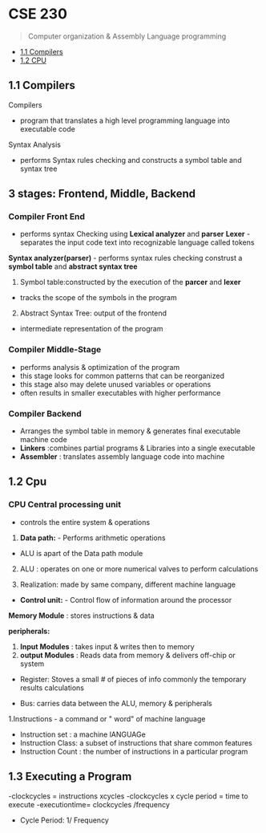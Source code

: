 # CSE 230
> Computer organization & Assembly Language programming

- [1.1 Compilers](#11-Compilers)
-  [1.2 CPU](#12-Cpu)

## 1.1 Compilers
Compilers
- program that translates a high level programming language into executable code 

Syntax Analysis 
- performs Syntax rules checking and constructs a symbol table and syntax tree
## 3 stages: Frontend, Middle, Backend ##
### Compiler Front End ###
- performs syntax Checking using **Lexical analyzer** and **parser**
**Lexer** - separates the input code text into recognizable language called tokens

**Syntax analyzer(parser)** - performs syntax rules checking construst a **symbol table** and **abstract syntax tree**
1. Symbol table:constructed by the execution of the **parcer** and **lexer**
- tracks the scope of the symbols in the program
2. Abstract Syntax Tree: output of the frontend
- intermediate representation of the program

### Compiler Middle-Stage ###
- performs analysis & optimization of the program
- this stage looks for common patterns that can be reorganized
- this stage also may delete unused variables or operations
- often results in smaller executables with higher performance

### Compiler Backend ###
- Arranges the symbol table in memory & generates final executable machine code
- **Linkers** :combines partial programs & Libraries into a single executable
- **Assembler** : translates assembly language code into machine
  
  
##  1.2  Cpu
### CPU Central processing unit ###
- controls the entire system & operations
 
1.   **Data path:**  - Performs arithmetic operations
-  ALU is apart of the Data path module  

2. ALU : operates on one or more numerical valves to perform calculations

3. Realization: made by same company, different machine language


-  **Control unit:** - Control flow of information around the processor 


**Memory Module** : stores instructions & data

**peripherals:**
1. **Input Modules** : takes input & writes then to memory
2. **output Modules** : Reads data from memory & delivers off-chip or system

- Register:  Stoves a small # of pieces of info commonly the temporary results  calculations

-  Bus: carries data between the ALU, memory & peripherals


1.Instructions - a command or " word" of machine language
- Instruction set : a machine lANGUAGe
- Instruction Class: a subset of instructions that share common features
- Instruction Count : the number of instructions  in a particular program



## 1.3 Executing a Program


-clockcycles = instructions xcycles
-clockcycles x cycle period = time to execute
-executiontime= clockcycles /frequency
- Cycle Period: 1/ Frequency
 
























